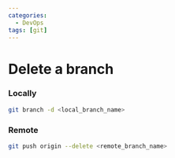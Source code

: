 ```yaml
---
categories:
  - DevOps
tags: [git]
---
```


# Delete a branch

### Locally

```bash
git branch -d <local_branch_name>
```

### Remote

```bash
git push origin --delete <remote_branch_name>
```
